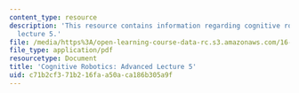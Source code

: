 ```yaml
---
content_type: resource
description: 'This resource contains information regarding cognitive robotics: Advanced
  lecture 5.'
file: /media/https%3A/open-learning-course-data-rc.s3.amazonaws.com/16-412j-cognitive-robotics-spring-2016/c71b2cf371b216faa50aca186b305a9f_MIT16_412JS16_L18.pdf
file_type: application/pdf
resourcetype: Document
title: 'Cognitive Robotics: Advanced Lecture 5'
uid: c71b2cf3-71b2-16fa-a50a-ca186b305a9f
---
```

